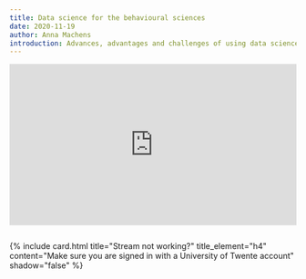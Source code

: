 ```yaml
---
title: Data science for the behavioural sciences
date: 2020-11-19
author: Anna Machens
introduction: Advances, advantages and challenges of using data science for the social sciences.
---
```


<div style='max-width: 853px; padding-bottom: 1em;'>
  <div style='position: relative; padding-bottom: 56.25%; height: 0; overflow: hidden;'>
    <iframe width="853" height="480" src="https://web.microsoftstream.com/embed/video/7d9d4ef6-6c5b-4950-85fc-ac3d2aead37c?autoplay=false&showinfo=true&st=20" allowfullscreen style="border:none; position: absolute; top: 0; left: 0; right: 0; bottom: 0; height: 100%; max-width: 100%;"></iframe>
  </div>
</div>

{% include card.html title="Stream not working?" title_element="h4" content="Make sure you are signed in with a University of Twente account" shadow="false" %}

